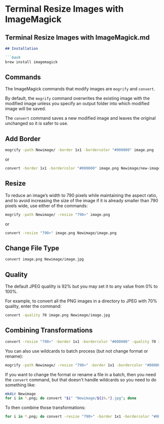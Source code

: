 # Terminal Resize Images with ImageMagick

## Terminal Resize Images with ImageMagick.md

```markdown
## Installation

```bash
brew install imagemagick
```

## Commands

The ImageMagick commands that modify images are `mogrify` and `convert`.

By default, the `mogrify` command overwrites the existing image with the modified image unless you specify an output folder into which modified image will be saved.

The `convert` command saves a new modified image and leaves the original unchanged so it is safer to use.

## Add Border

```bash
mogrify -path Newimage/ -border 1x1 -bordercolor "#000000" image.png
```

or

```bash
convert -border 1x1 -bordercolor "#000000" image.png Newimage/new-image.png
```

## Resize

To reduce an image’s width to 790 pixels while maintaining the aspect ratio, and to avoid increasing the size of the image if it is already smaller than 790 pixels wide, use either of the commands:

```bash
mogrify -path Newimage/ -resize "790>" image.png
```

or

```bash
convert -resize "790>" image.png Newimage/image.png
```

## Change File Type

```bash
convert image.png Newimage/image.jpg
```

## Quality

The default JPEG qualilty is 92% but you may set it to any value from 0% to 100%.

For example, to convert all the PNG images in a directory to JPEG with 70% quality, enter the command:

```bash
convert -quality 70 image.png Newimage/image.jpg
```

## Combining Transformations

```bash
convert -resize "790>" -border 1x1 -bordercolor "#000000" -quality 70 image.png converted.jpg
```

You can also use wildcards to batch process (but not change format or rename):

```bash
mogrify -path Newimage/ -resize "790>" -border 1x1 -bordercolor "#000000" *.*
```

If you want to change the format or rename a file in a batch, then you need the `convert` command, but that doesn't handle wildcards so you need to do something like:

```bash
mkdir Newimage
for i in *.png; do convert "$i" "Newimage/${i%.*}.jpg"; done
```

To then combine those transformations:

```bash
for i in *.png; do convert -resize "790>" -border 1x1 -bordercolor "#000000" -quality 70 "$i" "Newimage/${i%.*}.jpg"; done
```
```

